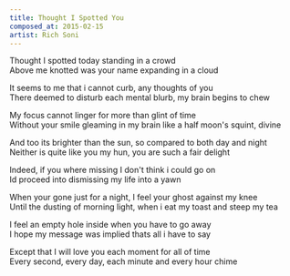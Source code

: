 ```yaml
---
title: Thought I Spotted You
composed_at: 2015-02-15
artist: Rich Soni
---
```


Thought I spotted today standing in a crowd  
Above me knotted was your name expanding in a cloud  

It seems to me that i cannot curb, any thoughts of you  
There deemed to disturb each mental blurb, my brain begins to chew  

My focus cannot linger for more than glint of time  
Without your smile gleaming in my brain like a half moon's squint, divine  

And too its brighter than the sun, so compared to both day and night  
Neither is quite like you my hun, you are such a fair delight  

Indeed, if you where missing I don't think i could go on  
Id proceed into dismissing my life into a yawn  

When your gone just for a night, I feel your ghost against my knee  
Until the dusting of morning light, when i eat my toast and steep my tea  

I feel an empty hole inside when you have to go away  
I hope my message was implied thats all i have to say  

Except that I will love you each moment for all of time  
Every second, every day, each minute and every hour chime  
